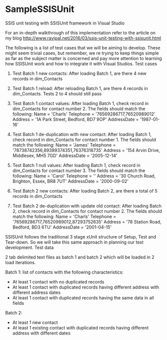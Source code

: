 # SampleSSISUnit
SSIS unit testing with SSISUnit framework in Visual Studio

For an in-depth walkthrough of this implementation refer to the article on my blog http://www.ravipal.net/2016/03/ssis-unit-testing-with-ssisunit.html

The following is a list of test cases that we will be aiming to develop. These might seem trivial cases, but remember, we re trying to keep things simple as far as the subject matter is concerned and pay more attention to learning how SSISUnit work and how to integrate it with Visual Studios.
Test cases

1) Test Batch 1 new contacts:
After loading Batch 1, are there 4 new records in dim_Contacts

2) Test Batch 1 reload:
After reloading Batch 1, are there 4 records in dim_Contacts. Tests 2 to 4 should still pass

3) Test Batch 1 contact values:
After loading Batch 1, check record in dim_Contacts for contact number 2. The fields should match the following:
Name = 'Charls'
Telephone = '76569286717,76520989012'
Address = '1A Park Street, Bedford, BD7 9OP'
AddressDate = '1987-01-16'

4) Test Batch 1 de-duplication with new contact:
After loading Batch 1, check record in dim_Contacts for contact number 1. The fields should match the following:
Name = 'James'
Telephone = '78738742356,89389374351,76376318735'
Address = '154 Arvin Drive, Middlesex, MH5 7GD'
AddressDate = '2005-12-14'

5) Test Batch 1 null values:
After loading Batch 1, check record in dim_Contacts for contact number 3. The fields should match the following:
Name = 'Carol'
Telephone = ''
Address = '30 Church Road, Brighton, Essex, BR8 7UT'
AddressDate = '2000-09-02'

6) Test Batch 2 new contacts:
After loading Batch 2, are there a total of 5 records in dim_Contacts

7) Test Batch 2 de-duplication with update old contact:
After loading Batch 2, check record in dim_Contacts for contact number 2. The fields should match the following:
Name = 'Charls'
Telephone = '76569286717,76520989012,87293752635'
Address = '78 Station Road, Bedford, BD3 6TU'
AddressDate = '2001-04-15'


SSISUnit follows the traditional 3 stage xUnit structure of Setup, Test and Tear-down. So we will take this same approach in planning our test development.
 Test data

2 tab delimited text files as batch 1 and batch 2 which will be loaded in 2 load iterations.

 Batch 1: list of contacts with the following characteristics:
* At least 1 contact with no duplicated records
* At least 1 contact with duplicated records having different address with different address dates
* At least 1 contact with duplicated records having the same data in all fields

Batch 2:
* At least 1 new contact
* At least 1 existing contact with duplicated records having different address with different dates


